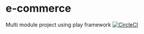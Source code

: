 # e-commerce
Multi module project using play framework                                                                     [![CircleCI](https://circleci.com/gh/akshantalpm/e-commerce.svg?style=svg)](https://circleci.com/gh/akshantalpm/e-commerce)

